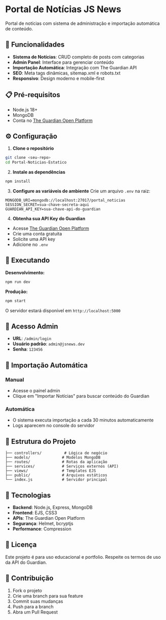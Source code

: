 # Portal de Notícias JS News

Portal de notícias com sistema de administração e importação automática de conteúdo.

## 🚀 Funcionalidades

- **Sistema de Notícias**: CRUD completo de posts com categorias
- **Admin Panel**: Interface para gerenciar conteúdo
- **Importação Automática**: Integração com The Guardian API
- **SEO**: Meta tags dinâmicas, sitemap.xml e robots.txt
- **Responsivo**: Design moderno e mobile-first

## 📋 Pré-requisitos

- Node.js 18+
- MongoDB
- Conta no [The Guardian Open Platform](https://open-platform.theguardian.com/)

## ⚙️ Configuração

1. **Clone o repositório**
```bash
git clone <seu-repo>
cd Portal-Noticias-Estatico
```

2. **Instale as dependências**
```bash
npm install
```

3. **Configure as variáveis de ambiente**
Crie um arquivo `.env` na raiz:
```env
MONGODB_URI=mongodb://localhost:27017/portal_noticias
SESSION_SECRET=sua-chave-secreta-aqui
GUARDIAN_API_KEY=sua-chave-api-do-guardian
```

4. **Obtenha sua API Key do Guardian**
- Acesse [The Guardian Open Platform](https://open-platform.theguardian.com/)
- Crie uma conta gratuita
- Solicite uma API key
- Adicione no `.env`

## 🚀 Executando

**Desenvolvimento:**
```bash
npm run dev
```

**Produção:**
```bash
npm start
```

O servidor estará disponível em `http://localhost:5000`

## 🔐 Acesso Admin

- **URL**: `/admin/login`
- **Usuário padrão**: `admin@jsnews.dev`
- **Senha**: `123456`

## 📰 Importação Automática

### Manual
- Acesse o painel admin
- Clique em "Importar Notícias" para buscar conteúdo do Guardian

### Automática
- O sistema executa importação a cada 30 minutos automaticamente
- Logs aparecem no console do servidor

## 📁 Estrutura do Projeto

```
├── controllers/          # Lógica de negócio
├── models/              # Modelos MongoDB
├── routes/              # Rotas da aplicação
├── services/            # Serviços externos (API)
├── views/               # Templates EJS
├── public/              # Arquivos estáticos
└── index.js             # Servidor principal
```

## 🔧 Tecnologias

- **Backend**: Node.js, Express, MongoDB
- **Frontend**: EJS, CSS3
- **APIs**: The Guardian Open Platform
- **Segurança**: Helmet, bcryptjs
- **Performance**: Compression

## 📝 Licença

Este projeto é para uso educacional e portfolio. Respeite os termos de uso da API do Guardian.

## 🤝 Contribuição

1. Fork o projeto
2. Crie uma branch para sua feature
3. Commit suas mudanças
4. Push para a branch
5. Abra um Pull Request 